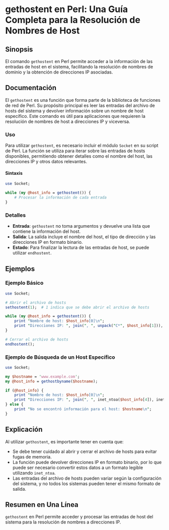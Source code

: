 <!--
Meta Description: # gethostent en Perl: Una Guía Completa para la Resolución de Nombres de Host ## Sinopsis El comando `gethostent` en Perl permite acceder a la informa...
Meta Keywords: host, gethostent, host_info, perl, para
-->

# gethostent en Perl: Una Guía Completa para la Resolución de Nombres de Host

## Sinopsis
El comando `gethostent` en Perl permite acceder a la información de las entradas de host en el sistema, facilitando la resolución de nombres de dominio y la obtención de direcciones IP asociadas.

## Documentación
El `gethostent` es una función que forma parte de la biblioteca de funciones de red de Perl. Su propósito principal es leer las entradas del archivo de hosts del sistema y devolver información sobre un nombre de host específico. Este comando es útil para aplicaciones que requieren la resolución de nombres de host a direcciones IP y viceversa.

### Uso
Para utilizar `gethostent`, es necesario incluir el módulo `Socket` en su script de Perl. La función se utiliza para iterar sobre las entradas de hosts disponibles, permitiendo obtener detalles como el nombre del host, las direcciones IP y otros datos relevantes.

#### Sintaxis
```perl
use Socket;

while (my @host_info = gethostent()) {
    # Procesar la información de cada entrada
}
```

### Detalles
- **Entrada**: `gethostent` no toma argumentos y devuelve una lista que contiene la información del host.
- **Salida**: La salida incluye el nombre del host, el tipo de dirección y las direcciones IP en formato binario.
- **Estado**: Para finalizar la lectura de las entradas de host, se puede utilizar `endhostent`.

## Ejemplos
### Ejemplo Básico
```perl
use Socket;

# Abrir el archivo de hosts
sethostent(1);  # 1 indica que se debe abrir el archivo de hosts

while (my @host_info = gethostent()) {
    print "Nombre de host: $host_info[0]\n";
    print "Direcciones IP: ", join(", ", unpack("C*", $host_info[1])), "\n";
}

# Cerrar el archivo de hosts
endhostent();
```

### Ejemplo de Búsqueda de un Host Específico
```perl
use Socket;

my $hostname = 'www.example.com';
my @host_info = gethostbyname($hostname);

if (@host_info) {
    print "Nombre de host: $host_info[0]\n";
    print "Direcciones IP: ", join(", ", inet_ntoa($host_info[4]), inet_ntoa($host_info[5])), "\n";
} else {
    print "No se encontró información para el host: $hostname\n";
}
```

## Explicación
Al utilizar `gethostent`, es importante tener en cuenta que:
- Se debe tener cuidado al abrir y cerrar el archivo de hosts para evitar fugas de memoria.
- La función puede devolver direcciones IP en formato binario, por lo que puede ser necesario convertir estos datos a un formato legible utilizando `inet_ntoa`.
- Las entradas del archivo de hosts pueden variar según la configuración del sistema, y no todos los sistemas pueden tener el mismo formato de salida.

## Resumen en Una Línea
`gethostent` en Perl permite acceder y procesar las entradas de host del sistema para la resolución de nombres a direcciones IP.